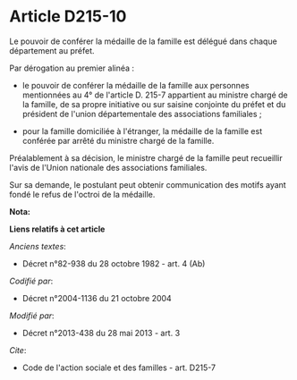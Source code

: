 # Article D215-10

Le pouvoir de conférer la médaille de la famille est délégué dans chaque département au préfet. 

Par dérogation au premier alinéa :

- le pouvoir de conférer la médaille de la famille aux personnes mentionnées au 4° de l'article D. 215-7 appartient au
ministre chargé de la famille, de sa propre initiative ou sur saisine conjointe du préfet et du président de l'union
départementale des associations familiales ;

- pour la famille domiciliée à l'étranger, la médaille de la famille est conférée par arrêté du ministre chargé de la
famille. 

Préalablement à sa décision, le ministre chargé de la famille peut recueillir l'avis de l'Union nationale des associations
familiales. 

Sur sa demande, le postulant peut obtenir communication des motifs ayant fondé le refus de l'octroi de la médaille.

**Nota:**



**Liens relatifs à cet article**

_Anciens textes_:

  - Décret n°82-938 du 28 octobre 1982 - art. 4 (Ab)

_Codifié par_:

  - Décret n°2004-1136 du 21 octobre 2004

_Modifié par_:

  - Décret n°2013-438 du 28 mai 2013 - art. 3

_Cite_:

  - Code de l'action sociale et des familles - art. D215-7
